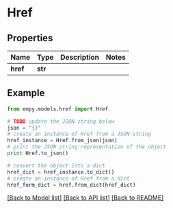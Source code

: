 # Href


## Properties
Name | Type | Description | Notes
------------ | ------------- | ------------- | -------------
**href** | **str** |  | 

## Example

```python
from empy.models.href import Href

# TODO update the JSON string below
json = "{}"
# create an instance of Href from a JSON string
href_instance = Href.from_json(json)
# print the JSON string representation of the object
print Href.to_json()

# convert the object into a dict
href_dict = href_instance.to_dict()
# create an instance of Href from a dict
href_form_dict = href.from_dict(href_dict)
```
[[Back to Model list]](../README.md#documentation-for-models) [[Back to API list]](../README.md#documentation-for-api-endpoints) [[Back to README]](../README.md)


